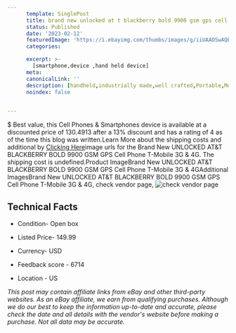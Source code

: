 ```yaml
---
      template: SinglePost
      title: brand new unlocked at t blackberry bold 9900 gsm gps cell phone t mobile 3g 4g
      status: Published
      date: '2023-02-12'
      featuredImage: 'https://i.ebayimg.com/thumbs/images/g/iiUAAOSwAQBggesc/s-l225.jpg'
      categories: 

      excerpt: >-
        [smartphone,device ,hand held device]
      meta:
      canonicalLink: ''
      description: [handheld,industrially made,well crafted,Portable,Mobile,Compact,Convenient,Lightweight,Maneuverable,Man-portable,Miniature,Carriable,Hand-held,Light,Holdable,Transportable,Mobile device,Pocket-sized,On-the-go,Wireless,Cordless,Compact size,Convenient size, smartphone,device ,hand held device]
      noindex: false

        
---
```

$
    Best value, this Cell Phones & Smartphones device is available at a discounted price of 130.4913 after a 13% discount and has a rating of 4 as of the time this blog was written.Learn More about the shipping costs and additional by [Clicking Here](https://www.ebay.com/itm/384990508744?hash=item59a338f6c8%3Ag%3AiiUAAOSwAQBggesc&mkevt=1&mkcid=1&mkrid=711-53200-19255-0&campid=%253CePNCampaignId%253E&customid=%253CreferenceId%253E&toolid=10049)image urls for the Brand New UNLOCKED AT&T BLACKBERRY BOLD 9900 GSM GPS Cell Phone T-Mobile 3G & 4G. The shipping cost is undefined.Product ImageBrand New UNLOCKED AT&T BLACKBERRY BOLD 9900 GSM GPS Cell Phone T-Mobile 3G & 4GAdditional ImagesBrand New UNLOCKED AT&T BLACKBERRY BOLD 9900 GSM GPS Cell Phone T-Mobile 3G & 4G, check vendor page, ![check vendor page](https://origin-galleryplus.ebayimg.com/ws/web/384990508744_2_0_1/225x225.jpg,https://origin-galleryplus.ebayimg.com/ws/web/384990508744_3_0_1/225x225.jpg,https://origin-galleryplus.ebayimg.com/ws/web/384990508744_4_0_1/225x225.jpg,https://origin-galleryplus.ebayimg.com/ws/web/384990508744_5_0_1/225x225.jpg,https://origin-galleryplus.ebayimg.com/ws/web/384990508744_6_0_1/225x225.jpg,https://origin-galleryplus.ebayimg.com/ws/web/384990508744_7_0_1/225x225.jpg,https://origin-galleryplus.ebayimg.com/ws/web/384990508744_8_0_1/225x225.jpg,https://origin-galleryplus.ebayimg.com/ws/web/384990508744_9_0_1/225x225.jpg,https://origin-galleryplus.ebayimg.com/ws/web/384990508744_10_0_1/225x225.jpg,https://origin-galleryplus.ebayimg.com/ws/web/384990508744_11_0_1/225x225.jpg,https://origin-galleryplus.ebayimg.com/ws/web/384990508744_12_0_1/225x225.jpg)
    
    

 ## Technical Facts 



     
      

 - Condition- Open box 


      

 - Listed Price- 149.99 


      

 - Currency- USD 


      

 - Feedback score - 6714 


      

 - Location - US 


      
      

 *_This post may contain affiliate links from eBay and other third-party websites. As an eBay affiliate, we earn from qualifying purchases. Although we do our best to keep the information up-to-date and accurate, please check the date and all details with the vendor's website before making a purchase. Not all data may be accurate._*



    
    
    
    
    
